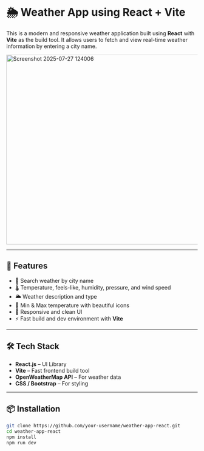 # 🌦️ Weather App using React + Vite

This is a modern and responsive weather application built using **React** with **Vite** as the build tool. It allows users to fetch and view real-time weather information by entering a city name.

<img width="1120" height="500" alt="Screenshot 2025-07-27 124006" src="https://github.com/user-attachments/assets/3bbc234c-8dc4-4302-920c-ea64bb855e32" />

---

## 🚀 Features

- 🔎 Search weather by city name
- 🌡️ Temperature, feels-like, humidity, pressure, and wind speed
- 🌥️ Weather description and type
- 🧭 Min & Max temperature with beautiful icons
- 📱 Responsive and clean UI
- ⚡ Fast build and dev environment with **Vite**

---

## 🛠️ Tech Stack

- **React.js** – UI Library
- **Vite** – Fast frontend build tool
- **OpenWeatherMap API** – For weather data
- **CSS / Bootstrap** – For styling

---

## 📦 Installation

```bash
git clone https://github.com/your-username/weather-app-react.git
cd weather-app-react
npm install
npm run dev
